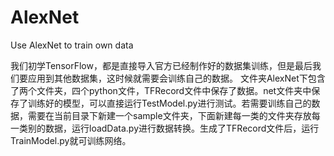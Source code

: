# AlexNet
Use AlexNet to train own data


我们初学TensorFlow，都是直接导入官方已经制作好的数据集训练，但是最后我们要应用到其他数据集，这时候就需要会训练自己的数据。
文件夹AlexNet下包含了两个文件夹，四个python文件，TFRecord文件中保存了数据。net文件夹中保存了训练好的模型，可以直接运行TestModel.py进行测试。若需要训练自己的数据，需要在当前目录下新建一个sample文件夹，下面新建每一类的文件夹存放每一类别的数据，运行loadData.py进行数据转换。生成了TFRecord文件后，运行TrainModel.py就可训练网络。
